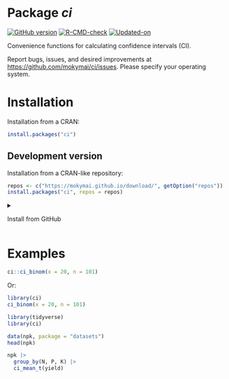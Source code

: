 Package ***ci***
================

<!-- README.md is generated from README.Rmd. Please edit that file -->

<!-- badges: start -->

[![GitHub
version](https://img.shields.io/badge/GitHub-0.0.1-brightgreen.svg)](https://github.com/mokymai/ci)
[![R-CMD-check](https://github.com/mokymai/ci/workflows/R-CMD-check/badge.svg)](https://github.com/mokymai/ci/actions)
[![Updated-on](https://img.shields.io/badge/Updated%20on-2025--10--18-yellowgreen.svg)](/commits/master)
<!-- badges: end -->

Convenience functions for calculating confidence intervals (CI).

Report bugs, issues, and desired improvements at
<https://github.com/mokymai/ci/issues>. Please specify your operating
system.

# Installation

Installation from a CRAN:

``` r
install.packages("ci")
```

## Development version

Installation from a CRAN-like repository:

``` r
repos <- c("https://mokymai.github.io/download/", getOption("repos"))
install.packages("ci", repos = repos)
```

<details>

<summary>

Install from GitHub
</summary>

Install from GitHub:

``` r
if (!require(remotes)) install.packages("remotes")
remotes::install_github("mokymai/ci", dependencies = TRUE)
```

Note! To install from GitHub on Windows, you need the RTools.

</details>

# Examples

``` r
ci::ci_binom(x = 20, n = 101)
```

Or:

``` r
library(ci)
ci_binom(x = 20, n = 101)
```

``` r
library(tidyverse)
library(ci)

data(npk, package = "datasets")
head(npk)

npk |>
  group_by(N, P, K) |> 
  ci_mean_t(yield)
```
